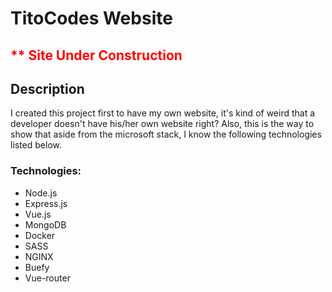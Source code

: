 # TitoCodes Website

## <span style="color:red;">** Site Under Construction</span>

## Description

I created this project first to have my own website, it's kind of weird that a developer doesn't have his/her own website right?
Also, this is the way to show that aside from the microsoft stack, I know the following technologies listed below.

### Technologies:

 - Node.js
 - Express.js
 - Vue.js
 - MongoDB
 - Docker
 - SASS
 - NGINX
 - Buefy
 - Vue-router